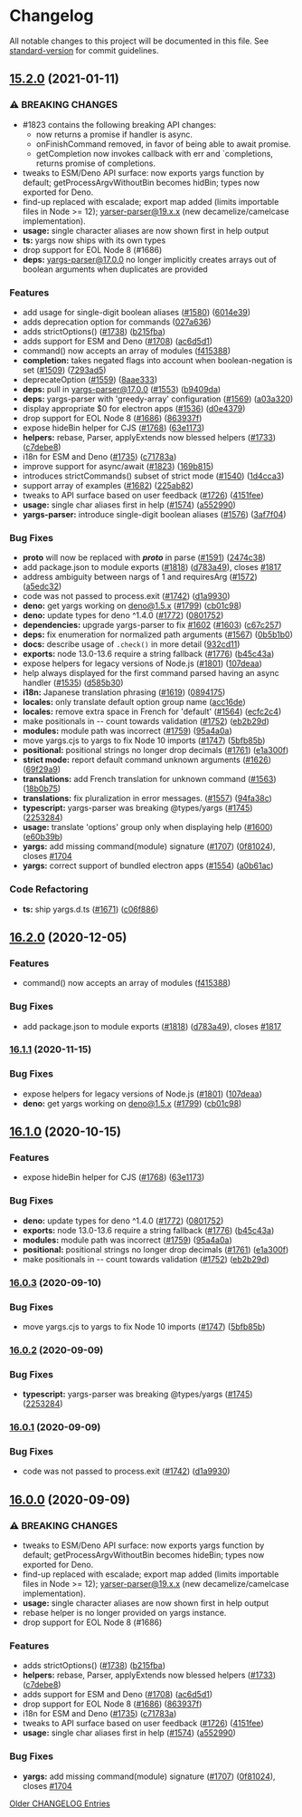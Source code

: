 # Changelog

All notable changes to this project will be documented in this file. See [standard-version](https://github.com/conventional-changelog/standard-version) for commit guidelines.

## [15.2.0](https://www.github.com/laggingreflex/yargs/compare/v15.1.0...v15.2.0) (2021-01-11)


### ⚠ BREAKING CHANGES

* #1823 contains the following breaking API changes:
    * now returns a promise if handler is async.
    * onFinishCommand removed, in favor of being able to await promise.
    * getCompletion now invokes callback with err and `completions, returns promise of completions.
* tweaks to ESM/Deno API surface: now exports yargs function by default; getProcessArgvWithoutBin becomes hidBin; types now exported for Deno.
* find-up replaced with escalade; export map added (limits importable files in Node >= 12); yarser-parser@19.x.x (new decamelize/camelcase implementation).
* **usage:** single character aliases are now shown first in help output
* **ts:** yargs now ships with its own types
* drop support for EOL Node 8 (#1686)
* **deps:** yargs-parser@17.0.0 no longer implicitly creates arrays out of boolean arguments when duplicates are provided

### Features

* add usage for single-digit boolean aliases ([#1580](https://www.github.com/laggingreflex/yargs/issues/1580)) ([6014e39](https://www.github.com/laggingreflex/yargs/commit/6014e39bca3a1e8445aa0fb2a435f6181e344c45))
* adds deprecation option for commands ([027a636](https://www.github.com/laggingreflex/yargs/commit/027a6365b737e13116811a8ef43670196e1fa00a))
* adds strictOptions() ([#1738](https://www.github.com/laggingreflex/yargs/issues/1738)) ([b215fba](https://www.github.com/laggingreflex/yargs/commit/b215fba0ed6e124e5aad6cf22c8d5875661c63a3))
* adds support for ESM and Deno ([#1708](https://www.github.com/laggingreflex/yargs/issues/1708)) ([ac6d5d1](https://www.github.com/laggingreflex/yargs/commit/ac6d5d105a75711fe703f6a39dad5181b383d6c6))
* command() now accepts an array of modules ([f415388](https://www.github.com/laggingreflex/yargs/commit/f415388cc454d02786c65c50dd6c7a0cf9d8b842))
* **completion:** takes negated flags into account when boolean-negation is set ([#1509](https://www.github.com/laggingreflex/yargs/issues/1509)) ([7293ad5](https://www.github.com/laggingreflex/yargs/commit/7293ad50d20ea0fb7dd1ac9b925e90e1bd95dea8))
* deprecateOption ([#1559](https://www.github.com/laggingreflex/yargs/issues/1559)) ([8aae333](https://www.github.com/laggingreflex/yargs/commit/8aae3332251d09fa136db17ef4a40d83fa052bc4))
* **deps:** pull in yargs-parser@17.0.0 ([#1553](https://www.github.com/laggingreflex/yargs/issues/1553)) ([b9409da](https://www.github.com/laggingreflex/yargs/commit/b9409da199ebca515a848489c206b807fab2e65d))
* **deps:** yargs-parser with 'greedy-array' configuration ([#1569](https://www.github.com/laggingreflex/yargs/issues/1569)) ([a03a320](https://www.github.com/laggingreflex/yargs/commit/a03a320dbf5c0ce33d829a857fc04a651c0bb53e))
* display appropriate $0 for electron apps ([#1536](https://www.github.com/laggingreflex/yargs/issues/1536)) ([d0e4379](https://www.github.com/laggingreflex/yargs/commit/d0e437912917d6a66bb5128992fa2f566a5f830b))
* drop support for EOL Node 8 ([#1686](https://www.github.com/laggingreflex/yargs/issues/1686)) ([863937f](https://www.github.com/laggingreflex/yargs/commit/863937f23c3102f804cdea78ee3097e28c7c289f))
* expose hideBin helper for CJS ([#1768](https://www.github.com/laggingreflex/yargs/issues/1768)) ([63e1173](https://www.github.com/laggingreflex/yargs/commit/63e1173bb47dc651c151973a16ef659082a9ae66))
* **helpers:** rebase, Parser, applyExtends now blessed helpers ([#1733](https://www.github.com/laggingreflex/yargs/issues/1733)) ([c7debe8](https://www.github.com/laggingreflex/yargs/commit/c7debe8eb1e5bc6ea20b5ed68026c56e5ebec9e1))
* i18n for ESM and Deno ([#1735](https://www.github.com/laggingreflex/yargs/issues/1735)) ([c71783a](https://www.github.com/laggingreflex/yargs/commit/c71783a5a898a0c0e92ac501c939a3ec411ac0c1))
* improve support for async/await ([#1823](https://www.github.com/laggingreflex/yargs/issues/1823)) ([169b815](https://www.github.com/laggingreflex/yargs/commit/169b815df7ae190965f04030f28adc3ab92bb4b5))
* introduces strictCommands() subset of strict mode ([#1540](https://www.github.com/laggingreflex/yargs/issues/1540)) ([1d4cca3](https://www.github.com/laggingreflex/yargs/commit/1d4cca395a98b395e6318f0505fc73bef8b01350))
* support array of examples ([#1682](https://www.github.com/laggingreflex/yargs/issues/1682)) ([225ab82](https://www.github.com/laggingreflex/yargs/commit/225ab8271938bed3a48d23175f3d580ce8cd1306))
* tweaks to API surface based on user feedback ([#1726](https://www.github.com/laggingreflex/yargs/issues/1726)) ([4151fee](https://www.github.com/laggingreflex/yargs/commit/4151fee4c33a97d26bc40de7e623e5b0eb87e9bb))
* **usage:** single char aliases first in help ([#1574](https://www.github.com/laggingreflex/yargs/issues/1574)) ([a552990](https://www.github.com/laggingreflex/yargs/commit/a552990c120646c2d85a5c9b628e1ce92a68e797))
* **yargs-parser:** introduce single-digit boolean aliases ([#1576](https://www.github.com/laggingreflex/yargs/issues/1576)) ([3af7f04](https://www.github.com/laggingreflex/yargs/commit/3af7f04cdbfcbd4b3f432aca5144d43f21958c39))


### Bug Fixes

* __proto__ will now be replaced with ___proto___ in parse ([#1591](https://www.github.com/laggingreflex/yargs/issues/1591)) ([2474c38](https://www.github.com/laggingreflex/yargs/commit/2474c3889dcae42ddc031f0ac3872d306bf99e6b))
* add package.json to module exports ([#1818](https://www.github.com/laggingreflex/yargs/issues/1818)) ([d783a49](https://www.github.com/laggingreflex/yargs/commit/d783a49a7f21c9bbd4eec2990268f3244c4d5662)), closes [#1817](https://www.github.com/laggingreflex/yargs/issues/1817)
* address ambiguity between nargs of 1 and requiresArg ([#1572](https://www.github.com/laggingreflex/yargs/issues/1572)) ([a5edc32](https://www.github.com/laggingreflex/yargs/commit/a5edc328ecb3f90d1ba09cfe70a0040f68adf50a))
* code was not passed to process.exit ([#1742](https://www.github.com/laggingreflex/yargs/issues/1742)) ([d1a9930](https://www.github.com/laggingreflex/yargs/commit/d1a993035a2f76c138460052cf19425f9684b637))
* **deno:** get yargs working on deno@1.5.x ([#1799](https://www.github.com/laggingreflex/yargs/issues/1799)) ([cb01c98](https://www.github.com/laggingreflex/yargs/commit/cb01c98c44e30f55c2dc9434caef524ae433d9a4))
* **deno:** update types for deno ^1.4.0 ([#1772](https://www.github.com/laggingreflex/yargs/issues/1772)) ([0801752](https://www.github.com/laggingreflex/yargs/commit/080175207d281be63edf90adfe4f0568700b0bf5))
* **dependencies:** upgrade yargs-parser to fix [#1602](https://www.github.com/laggingreflex/yargs/issues/1602)  ([#1603](https://www.github.com/laggingreflex/yargs/issues/1603)) ([c67c257](https://www.github.com/laggingreflex/yargs/commit/c67c257cdf2b79af117cfd1b3938881c8f3e0677))
* **deps:** fix enumeration for normalized path arguments ([#1567](https://www.github.com/laggingreflex/yargs/issues/1567)) ([0b5b1b0](https://www.github.com/laggingreflex/yargs/commit/0b5b1b0e5f4f9baf393c48e9cc2bc85c1b67a47a))
* **docs:** describe usage of `.check()` in more detail ([932cd11](https://www.github.com/laggingreflex/yargs/commit/932cd1177e93f5cc99edfe57a4028e30717bf8fb))
* **exports:** node 13.0-13.6 require a string fallback ([#1776](https://www.github.com/laggingreflex/yargs/issues/1776)) ([b45c43a](https://www.github.com/laggingreflex/yargs/commit/b45c43a5f64b565c3794f9792150eaeec4e00b69))
* expose helpers for legacy versions of Node.js ([#1801](https://www.github.com/laggingreflex/yargs/issues/1801)) ([107deaa](https://www.github.com/laggingreflex/yargs/commit/107deaa4f68b7bc3f2386041e1f4fe0272b29c0a))
* help always displayed for the first command parsed having an async handler ([#1535](https://www.github.com/laggingreflex/yargs/issues/1535)) ([d585b30](https://www.github.com/laggingreflex/yargs/commit/d585b303a43746201b05c9c9fda94a444634df33))
* **i18n:** Japanese translation phrasing ([#1619](https://www.github.com/laggingreflex/yargs/issues/1619)) ([0894175](https://www.github.com/laggingreflex/yargs/commit/089417550ef5a5b8ce3578dd2a989191300b64cd))
* **locales:** only translate default option group name ([acc16de](https://www.github.com/laggingreflex/yargs/commit/acc16de6b846ea7332db753646a9cec76b589162))
* **locales:** remove extra space in French for 'default' ([#1564](https://www.github.com/laggingreflex/yargs/issues/1564)) ([ecfc2c4](https://www.github.com/laggingreflex/yargs/commit/ecfc2c474575c6cdbc6d273c94c13181bd1dbaa6))
* make positionals in -- count towards validation ([#1752](https://www.github.com/laggingreflex/yargs/issues/1752)) ([eb2b29d](https://www.github.com/laggingreflex/yargs/commit/eb2b29d34f1a41e0fd6c4e841960e5bfc329dc3c))
* **modules:** module path was incorrect ([#1759](https://www.github.com/laggingreflex/yargs/issues/1759)) ([95a4a0a](https://www.github.com/laggingreflex/yargs/commit/95a4a0ac573cfe158e6e4bc8c8682ebd1644a198))
* move yargs.cjs to yargs to fix Node 10 imports ([#1747](https://www.github.com/laggingreflex/yargs/issues/1747)) ([5bfb85b](https://www.github.com/laggingreflex/yargs/commit/5bfb85b33b85db8a44b5f7a700a8e4dbaf022df0))
* **positional:** positional strings no longer drop decimals ([#1761](https://www.github.com/laggingreflex/yargs/issues/1761)) ([e1a300f](https://www.github.com/laggingreflex/yargs/commit/e1a300f1293ad821c900284616337f080b207980))
* **strict mode:** report default command unknown arguments ([#1626](https://www.github.com/laggingreflex/yargs/issues/1626)) ([69f29a9](https://www.github.com/laggingreflex/yargs/commit/69f29a9cd429d4bb99481238305390107ac75b02))
* **translations:** add French translation for unknown command ([#1563](https://www.github.com/laggingreflex/yargs/issues/1563)) ([18b0b75](https://www.github.com/laggingreflex/yargs/commit/18b0b752424bf560271e670ff95a0f90c8386787))
* **translations:** fix pluralization in error messages. ([#1557](https://www.github.com/laggingreflex/yargs/issues/1557)) ([94fa38c](https://www.github.com/laggingreflex/yargs/commit/94fa38cbab8d86943e87bf41d368ed56dffa6835))
* **typescript:** yargs-parser was breaking @types/yargs ([#1745](https://www.github.com/laggingreflex/yargs/issues/1745)) ([2253284](https://www.github.com/laggingreflex/yargs/commit/2253284b233cceabd8db677b81c5bf1755eef230))
* **usage:** translate 'options' group only when displaying help ([#1600](https://www.github.com/laggingreflex/yargs/issues/1600)) ([e60b39b](https://www.github.com/laggingreflex/yargs/commit/e60b39b9d3a912c06db43f87c86ba894142b6c1c))
* **yargs:** add missing command(module) signature ([#1707](https://www.github.com/laggingreflex/yargs/issues/1707)) ([0f81024](https://www.github.com/laggingreflex/yargs/commit/0f810245494ccf13a35b7786d021b30fc95ecad5)), closes [#1704](https://www.github.com/laggingreflex/yargs/issues/1704)
* **yargs:** correct support of bundled electron apps ([#1554](https://www.github.com/laggingreflex/yargs/issues/1554)) ([a0b61ac](https://www.github.com/laggingreflex/yargs/commit/a0b61ac21e2b554aa73dbf1a66d4a7af94047c2f))


### Code Refactoring

* **ts:** ship yargs.d.ts ([#1671](https://www.github.com/laggingreflex/yargs/issues/1671)) ([c06f886](https://www.github.com/laggingreflex/yargs/commit/c06f886142ad02233db2b2ba82f2e606cbf57ccd))

## [16.2.0](https://www.github.com/yargs/yargs/compare/v16.1.1...v16.2.0) (2020-12-05)


### Features

* command() now accepts an array of modules ([f415388](https://www.github.com/yargs/yargs/commit/f415388cc454d02786c65c50dd6c7a0cf9d8b842))


### Bug Fixes

* add package.json to module exports ([#1818](https://www.github.com/yargs/yargs/issues/1818)) ([d783a49](https://www.github.com/yargs/yargs/commit/d783a49a7f21c9bbd4eec2990268f3244c4d5662)), closes [#1817](https://www.github.com/yargs/yargs/issues/1817)

### [16.1.1](https://www.github.com/yargs/yargs/compare/v16.1.0...v16.1.1) (2020-11-15)


### Bug Fixes

* expose helpers for legacy versions of Node.js ([#1801](https://www.github.com/yargs/yargs/issues/1801)) ([107deaa](https://www.github.com/yargs/yargs/commit/107deaa4f68b7bc3f2386041e1f4fe0272b29c0a))
* **deno:** get yargs working on deno@1.5.x ([#1799](https://www.github.com/yargs/yargs/issues/1799)) ([cb01c98](https://www.github.com/yargs/yargs/commit/cb01c98c44e30f55c2dc9434caef524ae433d9a4))

## [16.1.0](https://www.github.com/yargs/yargs/compare/v16.0.3...v16.1.0) (2020-10-15)


### Features

* expose hideBin helper for CJS ([#1768](https://www.github.com/yargs/yargs/issues/1768)) ([63e1173](https://www.github.com/yargs/yargs/commit/63e1173bb47dc651c151973a16ef659082a9ae66))


### Bug Fixes

* **deno:** update types for deno ^1.4.0 ([#1772](https://www.github.com/yargs/yargs/issues/1772)) ([0801752](https://www.github.com/yargs/yargs/commit/080175207d281be63edf90adfe4f0568700b0bf5))
* **exports:** node 13.0-13.6 require a string fallback ([#1776](https://www.github.com/yargs/yargs/issues/1776)) ([b45c43a](https://www.github.com/yargs/yargs/commit/b45c43a5f64b565c3794f9792150eaeec4e00b69))
* **modules:** module path was incorrect ([#1759](https://www.github.com/yargs/yargs/issues/1759)) ([95a4a0a](https://www.github.com/yargs/yargs/commit/95a4a0ac573cfe158e6e4bc8c8682ebd1644a198))
* **positional:** positional strings no longer drop decimals ([#1761](https://www.github.com/yargs/yargs/issues/1761)) ([e1a300f](https://www.github.com/yargs/yargs/commit/e1a300f1293ad821c900284616337f080b207980))
* make positionals in -- count towards validation ([#1752](https://www.github.com/yargs/yargs/issues/1752)) ([eb2b29d](https://www.github.com/yargs/yargs/commit/eb2b29d34f1a41e0fd6c4e841960e5bfc329dc3c))

### [16.0.3](https://www.github.com/yargs/yargs/compare/v16.0.2...v16.0.3) (2020-09-10)


### Bug Fixes

* move yargs.cjs to yargs to fix Node 10 imports ([#1747](https://www.github.com/yargs/yargs/issues/1747)) ([5bfb85b](https://www.github.com/yargs/yargs/commit/5bfb85b33b85db8a44b5f7a700a8e4dbaf022df0))

### [16.0.2](https://www.github.com/yargs/yargs/compare/v16.0.1...v16.0.2) (2020-09-09)


### Bug Fixes

* **typescript:** yargs-parser was breaking @types/yargs ([#1745](https://www.github.com/yargs/yargs/issues/1745)) ([2253284](https://www.github.com/yargs/yargs/commit/2253284b233cceabd8db677b81c5bf1755eef230))

### [16.0.1](https://www.github.com/yargs/yargs/compare/v16.0.0...v16.0.1) (2020-09-09)


### Bug Fixes

* code was not passed to process.exit ([#1742](https://www.github.com/yargs/yargs/issues/1742)) ([d1a9930](https://www.github.com/yargs/yargs/commit/d1a993035a2f76c138460052cf19425f9684b637))

## [16.0.0](https://www.github.com/yargs/yargs/compare/v15.4.2...v16.0.0) (2020-09-09)


### ⚠ BREAKING CHANGES

* tweaks to ESM/Deno API surface: now exports yargs function by default; getProcessArgvWithoutBin becomes hideBin; types now exported for Deno.
* find-up replaced with escalade; export map added (limits importable files in Node >= 12); yarser-parser@19.x.x (new decamelize/camelcase implementation).
* **usage:** single character aliases are now shown first in help output
* rebase helper is no longer provided on yargs instance.
* drop support for EOL Node 8 (#1686)

### Features

* adds strictOptions() ([#1738](https://www.github.com/yargs/yargs/issues/1738)) ([b215fba](https://www.github.com/yargs/yargs/commit/b215fba0ed6e124e5aad6cf22c8d5875661c63a3))
* **helpers:** rebase, Parser, applyExtends now blessed helpers ([#1733](https://www.github.com/yargs/yargs/issues/1733)) ([c7debe8](https://www.github.com/yargs/yargs/commit/c7debe8eb1e5bc6ea20b5ed68026c56e5ebec9e1))
* adds support for ESM and Deno ([#1708](https://www.github.com/yargs/yargs/issues/1708)) ([ac6d5d1](https://www.github.com/yargs/yargs/commit/ac6d5d105a75711fe703f6a39dad5181b383d6c6))
* drop support for EOL Node 8 ([#1686](https://www.github.com/yargs/yargs/issues/1686)) ([863937f](https://www.github.com/yargs/yargs/commit/863937f23c3102f804cdea78ee3097e28c7c289f))
* i18n for ESM and Deno ([#1735](https://www.github.com/yargs/yargs/issues/1735)) ([c71783a](https://www.github.com/yargs/yargs/commit/c71783a5a898a0c0e92ac501c939a3ec411ac0c1))
* tweaks to API surface based on user feedback ([#1726](https://www.github.com/yargs/yargs/issues/1726)) ([4151fee](https://www.github.com/yargs/yargs/commit/4151fee4c33a97d26bc40de7e623e5b0eb87e9bb))
* **usage:** single char aliases first in help ([#1574](https://www.github.com/yargs/yargs/issues/1574)) ([a552990](https://www.github.com/yargs/yargs/commit/a552990c120646c2d85a5c9b628e1ce92a68e797))


### Bug Fixes

* **yargs:** add missing command(module) signature ([#1707](https://www.github.com/yargs/yargs/issues/1707)) ([0f81024](https://www.github.com/yargs/yargs/commit/0f810245494ccf13a35b7786d021b30fc95ecad5)), closes [#1704](https://www.github.com/yargs/yargs/issues/1704)

[Older CHANGELOG Entries](https://github.com/yargs/yargs/blob/master/docs/CHANGELOG-historical.md)
